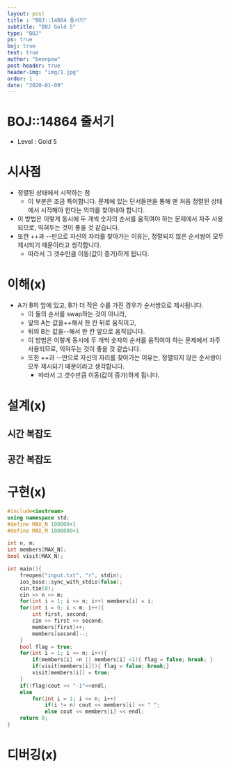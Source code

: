 ```yaml
---
layout: post
title : "BOJ::14864 줄서기"
subtitle: "BOJ Gold 5"
type: "BOJ"
ps: true
boj: true
text: true
author: "beenpow"
post-header: true
header-img: "img/1.jpg"
order: 1
date: "2020-01-09"
---
```


# BOJ::14864 줄서기
[BOJ]:<https://www.acmicpc.net/problem/14864>
- Level : Gold 5

# 시사점

- 정렬된 상태에서 시작하는 점
  - 이 부분은 조금 특이합니다. 문제에 있는 단서들만을 통해 맨 처음 정렬된 상태에서 시작해야 한다는
    의미를 찾아내야 합니다.
- 이 방법은 이렇게 동시에 두 개씩 숫자의 순서를 움직여야 하는 문제에서 자주 사용되므로, 익혀두는
  것이 좋을 것 같습니다.
- 또한 ++과 --만으로 자신의 자리를 찾아가는 이유는, 정렬되지 않은 순서쌍이 모두 제시되기 때문이라고
  생각합니다.
  - 따라서 그 갯수만큼 이동(값이 증가)하게 됩니다.

# 이해(x)


- A가 B의 앞에 있고, B가 더 작은 수를 가진 경우가 순서쌍으로 제시됩니다.
  - 이 둘의 순서를 swap하는 것이 아니라,
  - 앞의 A는 값을++해서 한 칸 뒤로 움직이고,
  - 뒤의 B는 값을--해서 한 칸 앞으로 움직입니다.
  - 이 방법은 이렇게 동시에 두 개씩 숫자의 순서를 움직여야 하는 문제에서 자주 사용되므로, 익혀두는
    것이 좋을 것 같습니다.
  - 또한 ++과 --만으로 자신의 자리를 찾아가는 이유는, 정렬되지 않은 순서쌍이 모두 제시되기 때문이라고
    생각합니다.
    - 따라서 그 갯수만큼 이동(값이 증가)하게 됩니다.
# 설계(x)

## 시간 복잡도

## 공간 복잡도

# 구현(x)

```cpp
#include<iostream>
using namespace std;
#define MAX_N 100000+1
#define MAX_M 1000000+1

int n, m;
int members[MAX_N];
bool visit[MAX_N];

int main(){
    freopen("input.txt", "r", stdin);
    ios_base::sync_with_stdio(false);
    cin.tie(0);
    cin >> n >> m;
    for(int i = 1; i <= n; i++) members[i] = i;
    for(int i = 0; i < m; i++){
        int first, second;
        cin >> first >> second;
        members[first]++;
        members[second]--;
    }
    bool flag = true;
    for(int i = 1; i <= n; i++){
        if(members[i] >n || members[i] <1){ flag = false; break; }
        if(visit[members[i]]){ flag = false; break;}
        visit[members[i]] = true;
    }
    if(!flag)cout << "-1"<<endl;
    else
        for(int i = 1; i <= n; i++)
            if(i != n) cout << members[i] << " ";
            else cout << members[i] << endl;
    return 0;
}

```

# 디버깅(x)

